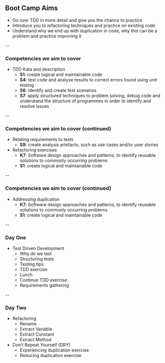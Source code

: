 ## Boot Camp Aims

+ Go over TDD in more detail and give you the chance to practice
+ Introduce you to refactoring techniques and practice on existing code
+ Understand why we end up with duplication in code, why this can be a problem and practice improving it

--

### Competencies we aim to cover

+ TDD Kata and description
  + **S1**: create logical and maintainable code
  + **S4**: test code and analyse results to correct errors found using unit testing
  + **S6**: identify and create test scenarios
  + **S7**: apply structured techniques to problem solving, debug code and understand the structure of programmes in order to identify and resolve issues

--

### Competencies we aim to cover (continued)

+ Relating requirements to tests
  + **S9**: create analysis artefacts, such as use cases and/or user stories
+ Refactoring exercises
  + **K7**: Software design approaches and patterns, to identify reusable solutions to commonly occurring problems
  + **S1**: create logical and maintainable code

--

### Competencies we aim to cover (continued)

+ Addressing duplication
  + **K7**: Software design approaches and patterns, to identify reusable solutions to commonly occurring problems
  + **S1**: create logical and maintainable code

--

### Day One

* Test Driven Development
  * Why do we test
  * Structuring tests
  * Testing tips
  * TDD exercise
  * Lunch
  * Continue TDD exercise
  * Requirements gathering

--

### Day Two

* Refactoring
  * Rename
  * Extract Variable
  * Extract Constant
  * Extract Method
* Don’t Repeat Yourself (DRY)
  * Experiencing duplication exercise
  * Reducing duplication exercise